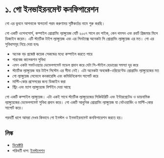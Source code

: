 # ১. গো ইনভাইরনমেন্ট কনফিগারেশন

গো এর ভুবনে আপনাকে স্বাগতম! পরম করুণাময় সৃষ্টিকর্তার নামে শুরু করছি।

গো একটি ওপেনসোর্স, কম্পাইল প্রোগ্রামিং ল্যাঙ্গুয়েজ যেটি ২০০৭ সালে রব পাইক, কেন থমসন এবং রবার্ট গ্রিজমার মিলে ডিজাইন করেন। এটি স্ট্যাটিক টাইপ ল্যাঙ্গুয়েজ এবং এর সিনট্যাক্স অনেকটা সি প্রোগ্রামিং ল্যাঙ্গুয়েজ এর মত। গো এর সুবিধাসমূহ নিম্নে দেয়া হলঃ

- অনেক বড় প্রজেক্ট কয়েক সেকন্ডের মধ্যে কম্পাইল করতে পারে
- গারবেজ কালেকশন সুবিধা
- এমন একটা সফটওয়্যার ডেভেলপমেন্ট মডেল প্রদান করে যেটা সি-স্টাইল হেডারের সমস্যা দূর করে
- স্ট্যাটিক ল্যাঙ্গুয়েজ যার টাইপ সিস্টেম এর সীমা নেই। এটা অনেকটা অবজেক্ট-ওরিয়েণ্টেড প্রোগ্রামিং ল্যাঙ্গুয়েজের মত
- গো ল্যাঙ্গুয়েজ লেভেলে কনকারেন্সি এবং কমিউনিকেশন সাপোর্ট করে
- মাল্টি-কোর প্রসেসরের জন্য ডিজাইন করা
- স্ট্রিং এবং ম্যাপ ল্যাঙ্গুয়েজে বিল্টইন দেয়া আছে

গো একটি কম্পাইল ল্যাঙ্গুয়েজ। এটা একই সাথে স্ট্যাটিক ল্যাঙ্গুয়েজের সিকিউরিটি এবং ইন্টারপ্রেটেড ও ডায়নামিক ল্যাঙ্গুয়েজের ডেভেলপমেন্ট সুবিধা প্রদান করে। গো একটি আধুনিক প্রোগ্রামিং ল্যাঙ্গুয়েজ যা নেটওয়ার্কিং ও মাল্টি-কোর সাপোর্ট করে।


পরবর্তী ধাপে আমরা দেখব কিভাবে গো ইনস্টল ও ইনভাইরনমেন্ট কনফিগারেশন করতে হয়।

## লিঙ্ক

- [ডিরেক্টরি](preface.md)
- পরিবর্তী ধাপ: [ইনস্টলেশন](01.1.md)
